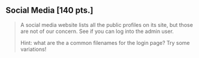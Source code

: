 ## Social Media \[140 pts.\]
>A social media website lists all the public profiles on its site, but those are not of our concern. See if you can log into the admin user.
>
>Hint: what are the a common filenames for the login page? Try some variations!
